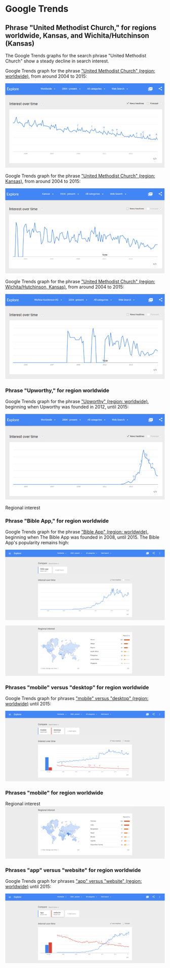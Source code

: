 # Google Trends

## Phrase "United Methodist Church," for regions worldwide, Kansas, and Wichita/Hutchinson (Kansas)

The Google Trends graphs for the search phrase "United Methodist Church" show a steady decline in search interest. 

Google Trends graph for the phrase ["United Methodist Church" (region: worldwide)](http://www.google.com/trends/explore#q=united%20methodist%20church), from around 2004 to 2015: 

![](google-maps-and-trends/google-trends-united-methodist-church-worldwide.png)

Google Trends graph for the phrase ["United Methodist Church" (region: Kansas)](http://www.google.com/trends/explore#geo=US-KS&q=united+methodist+church), from around 2004 to 2015: 

![](google-maps-and-trends/google-trends-united-methodist-church-kansas.png)

Google Trends graph for the phrase ["United Methodist Church" (region: Wichita/Hutchinson, Kansas)](http://www.google.com/trends/explore#geo=US-KS-678&q=united+methodist+church), from around 2004 to 2015: 

![](google-maps-and-trends/google-trends-united-methodist-church-wichita-hutchinson.png)

### Phrase "Upworthy," for region worldwide

Google Trends graph for the phrase ["Upworthy" (region: worldwide)](http://www.google.com/trends/explore#q=upworthy), beginning when Upworthy was founded in 2012, until 2015: 

![](google-maps-and-trends/google-trends-upworthy-worldwide.png)

Regional interest

### Phrase "Bible App," for region worldwide

Google Trends graph for the phrase ["Bible App" (region: worldwide)](http://www.google.com/trends/explore#q=Bible%20App), beginning when The Bible App was founded in 2008, until 2015. The Bible App's popularity remains high: 

![](google-maps-and-trends/google-trends-the-bible-app.png)

![](google-maps-and-trends/google-trends-the-bible-app-regional-interest.png)

### Phrases "mobile" versus "desktop" for region worldwide

Google Trends graph for phrases ["mobile" versus "desktop" (region: worldwide)](http://www.google.com/trends/explore#q=mobile%2C%20desktop&cmpt=q&tz=) until 2015:

![](google-maps-and-trends/google-trends-mobile-versus-desktop.png)

### Phrases "mobile" for region worldwide

Regional interest
![](google-maps-and-trends/google-trends-mobile-regional-interest.png)

### Phrases "app" versus "website" for region worldwide

Google Trends graph for phrases ["app" versus "website" (region: worldwide)](http://www.google.com/trends/explore#q=app%2C%20website&cmpt=q&tz=) until 2015:

![](google-maps-and-trends/google-trends-app-versus-website.png)
